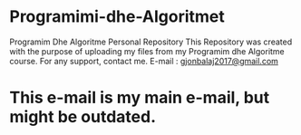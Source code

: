 # Programimi-dhe-Algoritmet
Programim Dhe Algoritme Personal Repository
This Repository was created with the purpose of uploading my files from my Programim dhe Algoritme course.
For any support, contact me.
E-mail : gjonbalaj2017@gmail.com
# This e-mail is my main e-mail, but might be outdated.
